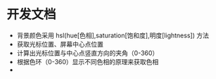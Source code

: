 # 开发文档
 - 背景颜色采用 hsl(hue[色相],saturation[饱和度],明度[lightness]) 方法
 - 获取光标位置、屏幕中心点位置
 - 计算出光标位置与中心点竖直方向的夹角（0-360）
 - 根据色环（0-360）显示不同色相的原理来获取色相
 - 